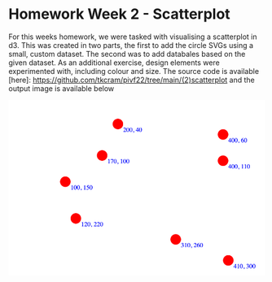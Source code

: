 <h1>Homework Week 2 - Scatterplot</h1>

For this weeks homework, we were tasked with visualising a scatterplot in d3. This was created in two parts, the first to add the circle SVGs using a small, custom dataset. The second was to add databales based on the given dataset. As an additional exercise, design elements were experimented with, including colour and size. The source code is available [here]: https://github.com/tkcram/pivf22/tree/main/(2)scatterplot and the output image is available below

![a simple scatter plot](https://raw.githubusercontent.com/tkcram/pivf22/main/(2)scatterplot/scatterplot.png "Scatterplot") 

